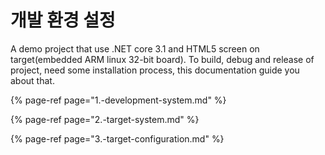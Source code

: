 # 개발 환경 설정

A demo project that use .NET core 3.1 and HTML5 screen on target\(embedded ARM linux 32-bit board\).   To build, debug and release of project, need some installation process, this documentation guide you about that.



{% page-ref page="1.-development-system.md" %}

{% page-ref page="2.-target-system.md" %}

{% page-ref page="3.-target-configuration.md" %}



